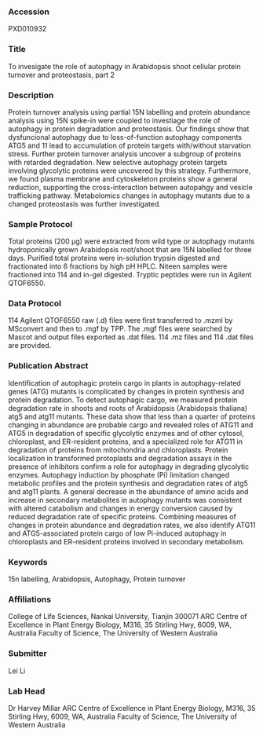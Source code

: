 ### Accession
PXD010932

### Title
To invesigate the role of autophagy in Arabidopsis shoot cellular protein turnover and proteostasis, part 2

### Description
Protein turnover analysis using partial 15N labelling and protein abundance analysis using 15N spike-in were coupled to investiage the role of autophagy in protein degradation and proteostasis. Our findings show that dysfuncional autophagy due to loss-of-function autophagy components ATG5 and 11 lead to accumulation of protein targets with/without starvation stress. Further protein turnover analysis uncover a subgroup of proteins with retarded degradation. New selective autophagy protein targets involving glycolytic proteins were uncovered by this strategy. Furthermore, we found plasma membrane and cytoskeleton proteins show a general reduction, supporting the cross-interaction between autopahgy and vesicle trafficking pathway. Metabolomics changes in autophagy mutants due to a changed proteostasis was further investigated.

### Sample Protocol
Total proteins (200 µg) were extracted from wild type or autophagy mutants hydroponically grown Arabidopsis root/shoot that are 15N labelled for three days. Purified total proteins were in-solution trypsin digested and fractionated into 6 fractions by high pH HPLC. Niteen samples were fractioned into 114 and in-gel digested. Tryptic peptides were run in Agilent QTOF6550.

### Data Protocol
114 Agilent QTOF6550 raw (.d) files were first transferred to .mzml by MSconvert and then to .mgf by TPP. The .mgf files were searched by Mascot and output files exported as .dat files. 114 .mz files and 114 .dat files are provided.

### Publication Abstract
Identification of autophagic protein cargo in plants in autophagy-related genes (ATG) mutants is complicated by changes in protein synthesis and protein degradation. To detect autophagic cargo, we measured protein degradation rate in shoots and roots of Arabidopsis (Arabidopsis thaliana) atg5 and atg11 mutants. These data show that less than a quarter of proteins changing in abundance are probable cargo and revealed roles of ATG11 and ATG5 in degradation of specific glycolytic enzymes and of other cytosol, chloroplast, and ER-resident proteins, and a specialized role for ATG11 in degradation of proteins from mitochondria and chloroplasts. Protein localization in transformed protoplasts and degradation assays in the presence of inhibitors confirm a role for autophagy in degrading glycolytic enzymes. Autophagy induction by phosphate (Pi) limitation changed metabolic profiles and the protein synthesis and degradation rates of atg5 and atg11 plants. A general decrease in the abundance of amino acids and increase in secondary metabolites in autophagy mutants was consistent with altered catabolism and changes in energy conversion caused by reduced degradation rate of specific proteins. Combining measures of changes in protein abundance and degradation rates, we also identify ATG11 and ATG5-associated protein cargo of low Pi-induced autophagy in chloroplasts and ER-resident proteins involved in secondary metabolism.

### Keywords
15n labelling, Arabidopsis, Autophagy, Protein turnover

### Affiliations
College of Life Sciences, Nankai University, Tianjin 300071
ARC Centre of Excellence in Plant Energy Biology, M316, 35 Stirling Hwy, 6009, WA, Australia Faculty of Science, The University of Western Australia

### Submitter
Lei Li

### Lab Head
Dr Harvey Millar
ARC Centre of Excellence in Plant Energy Biology, M316, 35 Stirling Hwy, 6009, WA, Australia Faculty of Science, The University of Western Australia


